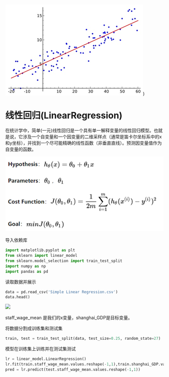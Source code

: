 ![](image/vdvv.jpg))

# 线性回归(LinearRegression)

在统计学中，简单(一元)线性回归是一个具有单一解释变量的线性回归模型。也就是说，它涉及一个自变量和一个因变量的二维采样点（通常是笛卡尔坐标系中的x和y坐标），并找到一个尽可能精确的线性函数（非垂直直线）。预测因变量值作为自变量的函数。

![](image/1569728547(1).png)

导入依赖库
```python
import matplotlib.pyplot as plt
from sklearn import linear_model
from sklearn.model_selection import train_test_split
import numpy as np
import pandas as pd
```

读取数据并展示
```python
data = pd.read_csv('Simple Linear Regression.csv')
data.head()
```
![](fvrevr.png)

staff_wage_mean 是我们的x变量，shanghai_GDP是目标变量。

将数据分割成训练集和测试集
```python
train, test = train_test_split(data, test_size=0.25, random_state=27)
```

模型在训练集上训练并在测试集测试
```python
lr = linear_model.LinearRegression()
lr.fit(train.staff_wage_mean.values.reshape(-1,1),train.shanghai_GDP.values.reshape(-1,1))
pred = lr.predict(test.staff_wage_mean.values.reshape(-1,1))
```
